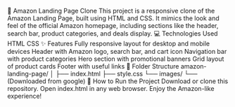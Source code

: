 🛒 Amazon Landing Page Clone
This project is a responsive clone of the Amazon Landing Page, built using HTML and CSS. It mimics the look and feel of the official Amazon homepage,
including sections like the header, search bar, product categories, and deals display.
💻 Technologies Used
HTML
CSS
✨ Features
Fully responsive layout for desktop and mobile devices
Header with Amazon logo, search bar, and cart icon
Navigation bar with product categories
Hero section with promotional banners
Grid layout of product cards
Footer with useful links
📂 Folder Structure
amazon-landing-page/
│
├── index.html
├── style.css
└── images/
    └── (Downloaded from google)
🚀 How to Run the Project
Download or clone this repository.
Open index.html in any web browser.
Enjoy the Amazon-like experience!
